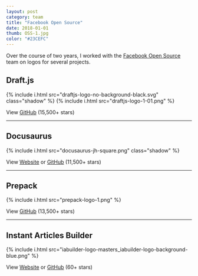 ```yaml
---
layout: post
category: team
title: "Facebook Open Source"
date: 2018-01-01
thumb: OSS-1.jpg
color: "#23CEFC"
---
```


Over the course of two years, I worked with the <a href="https://opensource.facebook.com/">Facebook Open Source</a> team on logos for several projects.

## Draft.js

{% include i.html src="draftjs-logo-no-background-black.svg" class="shadow" %}
{% include i.html src="draftjs-logo-1-01.png" %}

View <a href="https://github.com/facebook/draft-js">GitHub</a> (15,500+ stars)

<hr>

## Docusaurus

{% include i.html src="docusaurus-jh-square.png" class="shadow" %}

View <a href="https://docusaurus.io/">Website</a> or <a href="https://github.com/facebook/docusaurus">GitHub</a> (11,500+ stars)

<hr>

## Prepack

{% include i.html src="prepack-logo-1.png" %}

View <a href="https://github.com/facebook/prepack">GitHub</a> (13,500+ stars)

<hr>

## Instant Articles Builder

{% include i.html src="iabuilder-logo-masters_iabuilder-logo-background-blue.png" %}

View <a href="https://facebook.github.io/instant-articles-builder/">Website</a> or <a href="https://github.com/facebook/instant-articles-builder">GitHub</a> (60+ stars)

